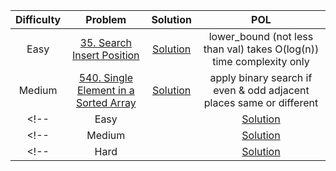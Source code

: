 | Difficulty | Problem | Solution | POL |
| :--------: | :-----: | :------: | :-: |
| Easy | [35. Search Insert Position](https://leetcode.com/problems/search-insert-position/description/) | [Solution](https://leetcode.com/problems/search-insert-position/submissions/765282524/) | lower_bound (not less than val) takes O(log(n)) time complexity only | 
| Medium | [540. Single Element in a Sorted Array](https://leetcode.com/problems/single-element-in-a-sorted-array/) | [Solution](https://leetcode.com/problems/single-element-in-a-sorted-array/submissions/902310294/) | apply binary search if even & odd adjacent places same or different |
<!-- | Easy | []() | [Solution]() |  | -->
<!-- | Medium | []() | [Solution]() |  | -->
<!-- | Hard | []() | [Solution]() |  | -->